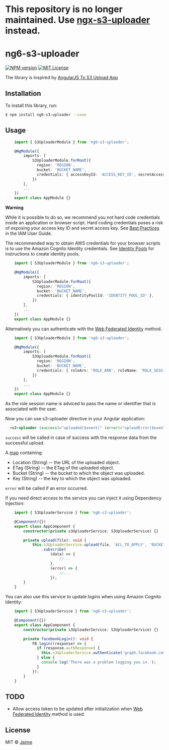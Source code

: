 
# This repository is no longer maintained. Use [ngx-s3-uploader][ngx-s3-uploader-url] instead.

# ng6-s3-uploader

[![NPM version][npm-version-image]][npm-url] [![MIT License][license-image]][license-url]

The library is inspired by [AngularJS To S3 Upload App][angular-s3-upload-url]

## Installation

To install this library, run:

```bash
$ npm install ng6-s3-uploader --save
```

## Usage

```typescript
    import { S3UploaderModule } from 'ng6-s3-uploader';

    @NgModule({
        imports: [
            S3UploaderModule.forRoot({
              region: 'REGION',
              bucket: 'BUCKET_NAME',
              credentials: { accessKeyId: 'ACCESS_KEY_ID', secretAccessKey: 'SECRET_ACCESS_KEY' },
            })
        ],
        ...
    })
    export class AppModule {}
```

**Warning**

While it is possible to do so, we recommend you not hard code credentials inside an application or browser script. Hard coding credentials poses a risk of exposing your access key ID and secret access key. See [Best Practices][aws-docs-iam-best-practices] in the IAM User Guide.

The recommended way to obtain AWS credentials for your browser scripts is to use the Amazon Cognito Identity credentials. See [Identity Pools][aws-docs-identity-pools] for instructions to create identity pools.

```typescript
    import { S3UploaderModule } from 'ng6-s3-uploader';

    @NgModule({
        imports: [
            S3UploaderModule.forRoot({
              region: 'REGION',
              bucket: 'BUCKET_NAME',
              credentials: { identityPoolId: 'IDENTITY_POOL_ID' },
            })
        ],
        ...
    })
    export class AppModule {}
```

Alternatively you can authenticate with the [Web Federated Identity][aws-docs-federated] method.

```typescript
    import { S3UploaderModule } from 'ng6-s3-uploader';

    @NgModule({
        imports: [
            S3UploaderModule.forRoot({
              region: 'REGION',
              bucket: 'BUCKET_NAME',
              credentials: { roleArn: 'ROLE_ARN', roleName: 'ROLE_SESSION_NAME', providerId: 'PROVIDER_ID', token: 'ACCESS_TOKEN' },
            })
        ],
        ...
    })
    export class AppModule {}
```
As the role session name is adviced to pass the name or identifier that is associated with the user.

Now you can use s3-uploader directive in your Angular application:

```html
  <s3-uploader (success)="uploaded($event)" (error)="uploadError($event)"></s3-uploader>
```

`success` will be called in case of success with the response data from the successful upload.

A [map][aws-upload-property-url] containing:

- Location (String) -- the URL of the uploaded object.
- ETag (String) -- the ETag of the uploaded object.
- Bucket (String) -- the bucket to which the object was uploaded.
- Key (String) -- the key to which the object was uploaded.

`error` will be called if an error occurred.

If you need direct access to the service you can inject it using Dependency Injection:

```typescript
    import { S3UploaderService } from 'ng6-s3-uploader';

    @Component({})
    export class AppComponent {
        constructor(private s3UploaderService: S3UploaderService) {}

        private upload(file): void {
            this.s3UploaderService.upload(file, 'ACL_TO_APPLY', 'BUCKET_NAME<optional>')
                .subscribe(
                    (data) => {
                        //...
                    },
                    (error) => {
                        //...
                    });
        }
    }
```

You can also use this service to update _logins_ when using Amazon Cognito Identity:

```typescript
    import { S3UploaderService } from 'ng6-s3-uploader';

    @Component({})
    export class AppComponent {
        constructor(private s3UploaderService: S3UploaderService) {}

        private facebookLogin(): void {
            FB.login((response) => {
              if (response.authResponse) {
                this.s3UploaderService.authenticate('graph.facebook.com', response.authResponse.accessToken);
              } else {
                console.log('There was a problem logging you in.');
              }
            });
        }
    }
```


## TODO
- Allow access token to be updated after initialization when [Web Federated Identity][aws-docs-federated] method is used.

## License

MIT © [Jaime](mailto:jaime.glez.pacheco@gmail.com)

[ngx-s3-uploader-url]: https://github.com/jgpacheco/ngx-s3-uploader
[angular-s3-upload-url]: https://github.com/cheynewallace/angular-s3-upload
[aws-developer-guide-url]: http://docs.aws.amazon.com/sdk-for-javascript/v2/developer-guide/getting-started.html
[aws-docs-iam-best-practices]: http://docs.aws.amazon.com/IAM/latest/UserGuide/best-practices.html#grant-least-privilege.html
[aws-docs-identity-pools]: http://docs.aws.amazon.com/cognito/latest/developerguide/identity-pools.html
[aws-docs-federated]: http://docs.aws.amazon.com/sdk-for-javascript/v2/developer-guide/loading-browser-credentials-federated-id.html
[aws-upload-property-url]: http://docs.aws.amazon.com/AWSJavaScriptSDK/latest/AWS/S3.html#upload-property
[license-image]: https://img.shields.io/npm/l/express.svg?style=flat
[license-url]: LICENSE
[npm-url]: https://www.npmjs.com/package/ng6-s3-uploader
[npm-version-image]: https://img.shields.io/npm/v/npm.svg

